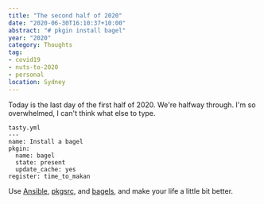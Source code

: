 ```yaml
---
title: "The second half of 2020"
date: "2020-06-30T16:10:37+10:00"
abstract: "# pkgin install bagel"
year: "2020"
category: Thoughts
tag:
- covid19
- nuts-to-2020
- personal
location: Sydney
---
```

Today is the last day of the first half of 2020. We're halfway through. I'm so overwhelmed, I can't think what else to type.

    tasty.yml
    ---
    name: Install a bagel
    pkgin:
      name: bagel
      state: present
      update_cache: yes
    register: time_to_makan

Use [Ansible](https://docs.ansible.com/ansible/latest/index.html), [pkgsrc](https://pkgsrc.se/info.php), and [bagels](https://www.bonappetit.com/search/bagels), and make your life a little bit better.

